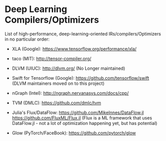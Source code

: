 # Deep Learning Compilers/Optimizers

List of high-performance, deep-learning-oriented IRs/compilers/Optimizers in no particular order:

* XLA (Google): https://www.tensorflow.org/performance/xla/

* taco (MIT): http://tensor-compiler.org/

* DLVM (UIUC): http://dlvm.org/ (No Longer maintained)

* Swift for Tensorflow (Google): https://github.com/tensorflow/swift 
  (DLVM maintainers moved on to this project)

* nGraph (Intel): http://ngraph.nervanasys.com/docs/cpp/

* TVM (DMLC): https://github.com/dmlc/tvm

* Julia's Flux/DataFlow: https://github.com/MikeInnes/DataFlow.jl https://github.com/FluxML/Flux.jl
  (Flux is a ML framework that uses DataFlow.jl - not a lot of optimization happening yet, but has potential)
  
* Glow (PyTorch/FaceBook):  https://github.com/pytorch/glow 

